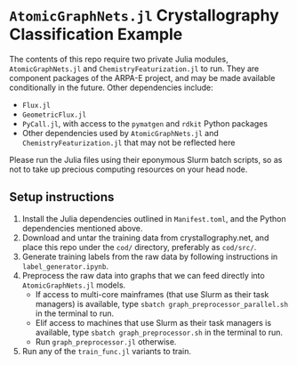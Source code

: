 # `AtomicGraphNets.jl` Crystallography Classification Example

The contents of this repo require two private Julia modules, `AtomicGraphNets.jl` and `ChemistryFeaturization.jl` to run. They are component packages of the ARPA-E project, and may be made available conditionally in the future. Other dependencies include:

- `Flux.jl`
- `GeometricFlux.jl`
- `PyCall.jl`, with access to the `pymatgen` and `rdkit` Python packages
- Other dependencies used by `AtomicGraphNets.jl` and `ChemistryFeaturization.jl` that may not be reflected here

Please run the Julia files using their eponymous Slurm batch scripts, so as not to take up precious computing resources on your head node.

## Setup instructions
1. Install the Julia dependencies outlined in `Manifest.toml`, and the Python dependencies mentioned above.
2. Download and untar the training data from crystallography.net, and place this repo under the `cod/` directory, preferably as `cod/src/`.
3. Generate training labels from the raw data by following instructions in `label_generator.ipynb`.
4. Preprocess the raw data into graphs that we can feed directly into `AtomicGraphNets.jl` models.
   - If access to multi-core mainframes (that use Slurm as their task managers) is available, type `sbatch graph_preprocessor_parallel.sh` in the terminal to run.
   - Elif access to machines that use Slurm as their task managers is available, type `sbatch graph_preprocessor.sh` in the terminal to run.
   - Run `graph_preprocessor.jl` otherwise.
5. Run any of the `train_func.jl` variants to train.

